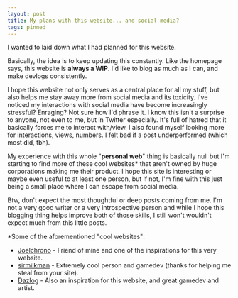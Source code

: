 ```yaml
---
layout: post
title: My plans with this website... and social media?
tags: pinned
---
```


I wanted to laid down what I had planned for this website. 

Basically, the idea is to keep updating this constantly. Like the homepage says, this website is **always a WIP**. I'd like to blog as much as I can, and make devlogs consistently.

I hope this website not only serves as a central place for all my stuff, but also helps me stay away more from social media and its toxicity. I've noticed my interactions with social media have become increasingly stressful? Enraging? Not sure how I'd phrase it. I know this isn't a surprise to anyone, not even to me, but in Twitter especially. It's full of hatred that it basically forces me to interact with/view. I also found myself looking more for interactions, views, numbers. I felt bad if a post underperformed (which most did, tbh).

My experience with this whole "**personal web**" thing is basically null but I'm starting to find more of these cool websites* that aren't owned by huge corporations making me their product. I hope this site is interesting or maybe even useful to at least one person, but if not, I'm fine with this just being a small place where I can escape from social media.

Btw, don't expect the most thoughtful or deep posts coming from me. I'm not a very good writer or a very introspective person and while I hope this blogging thing helps improve both of those skills, I still won't wouldn't expect much from this little posts.

*Some of the aforementioned "cool websites":

- [Joelchrono](https://joelchrono.xyz/) - Friend of mine and one of the inspirations for this very website.
- [sirmilkman](https://www.sirmilkman.com/) - Extremely cool person and gamedev (thanks for helping me steal from your site).
- [Dazlog](https://www.dazlog.com/) - Also an inspiration for this website, and great gamedev and artist.